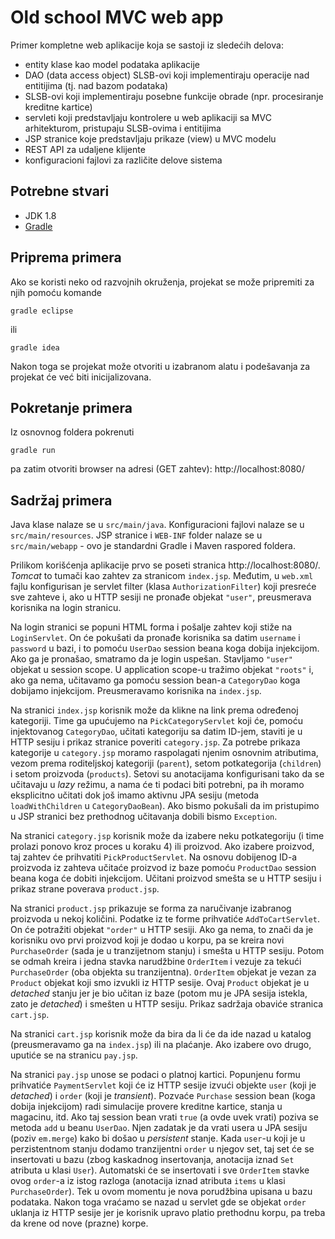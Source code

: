 # Old school MVC web app

Primer kompletne web aplikacije koja se sastoji iz sledećih delova:

* entity klase kao model podataka aplikacije
* DAO (data access object) SLSB-ovi koji implementiraju operacije nad 
  entitijima (tj. nad bazom podataka)
* SLSB-ovi koji implementiraju posebne funkcije obrade (npr. procesiranje 
  kreditne kartice)
* servleti koji predstavljaju kontrolere u web aplikaciji sa MVC arhitekturom, 
  pristupaju SLSB-ovima i entitijima
* JSP stranice koje predstavljaju prikaze (view) u MVC modelu
* REST API za udaljene klijente
* konfiguracioni fajlovi za različite delove sistema

## Potrebne stvari

* JDK 1.8
* [Gradle](https://gradle.org)

## Priprema primera

Ako se koristi neko od razvojnih okruženja, projekat se može pripremiti 
za njih pomoću komande

`gradle eclipse`

ili 

`gradle idea`

Nakon toga se projekat može otvoriti u izabranom alatu i podešavanja za 
projekat će već biti inicijalizovana.

## Pokretanje primera

Iz osnovnog foldera pokrenuti

`gradle run`

pa zatim otvoriti browser na adresi (GET zahtev): http://localhost:8080/

## Sadržaj primera

Java klase nalaze se u `src/main/java`. Konfiguracioni fajlovi nalaze se
u `src/main/resources`. JSP stranice i `WEB-INF` folder nalaze se u 
`src/main/webapp` - ovo je standardni Gradle i Maven raspored foldera.

Prilikom korišćenja aplikacije prvo se poseti stranica http://localhost:8080/. 
*Tomcat* to tumači kao zahtev za stranicom `index.jsp`. Međutim, u 
`web.xml` fajlu konfigurisan je servlet filter (klasa `AuthorizationFilter`) 
koji presreće sve zahteve i, ako u HTTP sesiji ne pronađe objekat `"user"`, 
preusmerava korisnika na login stranicu.

Na login stranici se popuni HTML forma i pošalje zahtev koji stiže na 
`LoginServlet`. On će pokušati da pronađe korisnika sa datim `username` i 
`password` u bazi, i to pomoću `UserDao` session beana koga dobija injekcijom. 
Ako ga je pronašao, smatramo da je login uspešan. Stavljamo `"user"` objekat 
u session scope. U application scope-u tražimo objekat `"roots"` i, ako ga 
nema, učitavamo ga pomoću session bean-a `CategoryDao` koga dobijamo 
injekcijom. Preusmeravamo korisnika na `index.jsp`.

Na stranici `index.jsp` korisnik može da klikne na link prema određenoj 
kategoriji. Time ga upućujemo na `PickCategoryServlet` koji će, pomoću 
injektovanog `CategoryDao`, učitati kategoriju sa datim ID-jem, staviti je u 
HTTP sesiju i prikaz stranice poveriti `category.jsp`. Za potrebe prikaza 
kategorije u `category.jsp` moramo raspolagati njenim osnovnim atributima, 
vezom prema roditeljskoj kategoriji (`parent`), setom potkategorija 
(`children`) i setom proizvoda (`products`). Setovi su anotacijama 
konfigurisani tako da se učitavaju u *lazy* režimu, a nama će ti podaci biti 
potrebni, pa ih moramo eksplicitno učitati dok još imamo aktivnu JPA sesiju 
(metoda `loadWithChildren` u `CategoryDaoBean`). Ako bismo pokušali da im 
pristupimo u JSP stranici bez prethodnog učitavanja dobili bismo `Exception`.

Na stranici `category.jsp` korisnik može da izabere neku potkategoriju (i 
time prolazi ponovo kroz proces u koraku 4) ili proizvod. Ako izabere proizvod, 
taj zahtev će prihvatiti `PickProductServlet`. Na osnovu dobijenog ID-a 
proizvoda iz zahteva učitaće proizvod iz baze pomoću `ProductDao` session 
beana koga će dobiti injekcijom. Učitani proizvod smešta se u HTTP sesiju i 
prikaz strane poverava `product.jsp`.

Na stranici `product.jsp` prikazuje se forma za naručivanje izabranog proizvoda
u nekoj količini. Podatke iz te forme prihvatiće `AddToCartServlet`. On će 
potražiti objekat `"order"` u HTTP sesiji. Ako ga nema, to znači da je 
korisniku ovo prvi proizvod koji je dodao u korpu, pa se kreira novi 
`PurchaseOrder` (sada je u tranzijetnom stanju) i smešta u HTTP sesiju. Potom 
se odmah kreira i jedna stavka narudžbine `OrderItem` i vezuje za tekući 
`PurchaseOrder` (oba objekta su tranzijentna). `OrderItem` objekat je vezan za 
`Product` objekat koji smo izvukli iz HTTP sesije. Ovaj `Product` objekat je u 
*detached* stanju jer je bio učitan iz baze (potom mu je JPA sesija istekla, 
zato je *detached*) i smešten u HTTP sesiju. Prikaz sadržaja obaviće stranica 
`cart.jsp`.

Na stranici `cart.jsp` korisnik može da bira da li će da ide nazad u katalog 
(preusmeravamo ga na `index.jsp`) ili na plaćanje. Ako izabere ovo drugo, 
uputiće se na stranicu `pay.jsp`.

Na stranici `pay.jsp` unose se podaci o platnoj kartici. Popunjenu formu 
prihvatiće `PaymentServlet` koji će iz HTTP sesije izvući objekte `user` 
(koji je *detached*) i `order` (koji je *transient*). Pozvaće `Purchase` 
session bean (koga dobija injekcijom) radi simulacije provere kreditne 
kartice, stanja u magacinu, itd. Ako taj session bean vrati `true` (a ovde 
uvek vrati) poziva se metoda `add` u beanu `UserDao`. Njen zadatak je da 
vrati usera u JPA sesiju (poziv `em.merge`) kako bi došao u *persistent* 
stanje. Kada `user`-u koji je u perzistentnom stanju dodamo tranzijentni 
`order` u njegov set, taj set će se insertovati u bazu (zbog kaskadnog 
insertovanja, anotacija iznad `Set` atributa u klasi `User`). Automatski će 
se insertovati i sve `OrderItem` stavke ovog `order`-a iz istog razloga 
(anotacija iznad atributa `items` u klasi `PurchaseOrder`). Tek u ovom 
momentu je nova porudžbina upisana u bazu podataka. Nakon toga vraćamo se 
nazad u servlet gde se objekat `order` uklanja iz HTTP sesije jer je 
korisnik upravo platio prethodnu korpu, pa treba da krene od nove (prazne) 
korpe. 

